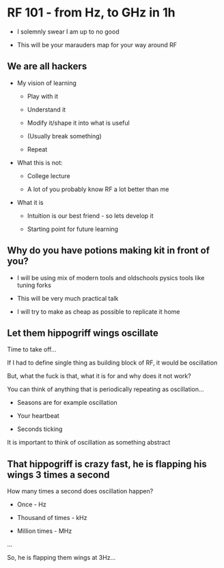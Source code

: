 # RF 101 - from Hz, to GHz in 1h

 * I solemnly swear I am up to no good
 
 * This will be your marauders map for your way around RF

## We are all hackers

 * My vision of learning

    * Play with it

    * Understand it

    * Modify it/shape it into what is useful

    * (Usually break something)

    * Repeat

 * What this is not:

    * College lecture

    * A lot of you probably know RF a lot better than me

 * What it is

    * Intuition is our best friend - so lets develop it

    * Starting point for future learning

## Why do you have potions making kit in front of you?

 * I will be using mix of modern tools and oldschools pysics tools like tuning forks

 * This will be very much practical talk

 * I will try to make as cheap as possible to replicate it home

## Let them hippogriff wings oscillate

Time to take off... 

If I had to define single thing as building block of RF, it would be oscillation

But, what the fuck is that, what it is for and why does it not work?

You can think of anything that is periodically repeating as oscillation...

 * Seasons are for example oscillation

 * Your heartbeat

 * Seconds ticking

It is important to think of oscillation as something abstract

## That hippogriff is crazy fast, he is flapping his wings 3 times a second

How many times a second does oscillation happen?

 * Once - Hz

 * Thousand of times - kHz

 * Million times - MHz

...

So, he is flapping them wings at 3Hz...
